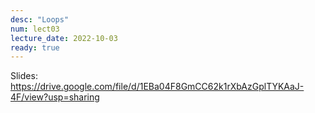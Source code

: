 ```yaml
---
desc: "Loops"
num: lect03
lecture_date: 2022-10-03
ready: true
---
```


Slides: <https://drive.google.com/file/d/1EBa04F8GmCC62k1rXbAzGplTYKAaJ-4F/view?usp=sharing>
